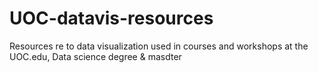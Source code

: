 # UOC-datavis-resources
Resources re to data visualization used in courses and workshops at the UOC.edu, Data science degree &amp;  masdter
